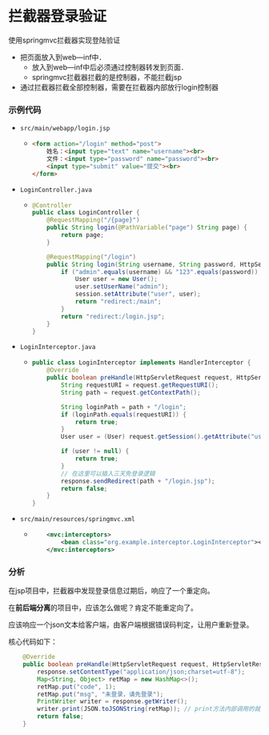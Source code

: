 # 拦截器登录验证

使用springmvc拦截器实现登陆验证

- 把页面放入到web—inf中．
  - 放入到web—inf中后必须通过控制器转发到页面．
  - springmvc拦截器拦截的是控制器，不能拦截jsp
- 通过拦截器拦截全部控制器，需要在拦截器内部放行login控制器





### 示例代码

- `src/main/webapp/login.jsp`

  - ```html
    <form action="/login" method="post">
        姓名：<input type="text" name="username"><br>
        文件：<input type="password" name="password"><br>
        <input type="submit" value="提交"><br>
    </form>
    ```

- `LoginController.java`

  - ```java
    @Controller
    public class LoginController {
        @RequestMapping("/{page}")
        public String login(@PathVariable("page") String page) {
            return page;
        }
    
        @RequestMapping("/login")
        public String login(String username, String password, HttpSession session) {
            if ("admin".equals(username) && "123".equals(password)) {
                User user = new User();
                user.setUserName("admin");
                session.setAttribute("user", user);
                return "redirect:/main";
            }
            return "redirect:/login.jsp";
        }
    }
    ```

- `LoginInterceptor.java`

  - ```java
    public class LoginInterceptor implements HandlerInterceptor {
        @Override
        public boolean preHandle(HttpServletRequest request, HttpServletResponse response, Object handler) throws Exception {
            String requestURI = request.getRequestURI();
            String path = request.getContextPath();
    
            String loginPath = path + "/login";
            if (loginPath.equals(requestURI)) {
                return true;
            }
            User user = (User) request.getSession().getAttribute("user");
    
            if (user != null) {
                return true;
            }
            // 在这里可以插入三天免登录逻辑
            response.sendRedirect(path + "/login.jsp");
            return false;
        }
    }
    ```

- `src/main/resources/springmvc.xml`

  - ```xml
        <mvc:interceptors>
            <bean class="org.example.interceptor.LoginInterceptor"></bean>
        </mvc:interceptors>
    ```





### 分析

在jsp项目中，拦截器中发现登录信息过期后，响应了一个重定向。

在**前后端分离**的项目中，应该怎么做呢？肯定不能重定向了。

应该响应一个json文本给客户端，由客户端根据错误码判定，让用户重新登录。

核心代码如下：

```java
    @Override
    public boolean preHandle(HttpServletRequest request, HttpServletResponse response, Object handler) throws Exception {
        response.setContentType("application/json;charset=utf-8");
        Map<String, Object> retMap = new HashMap<>();
        retMap.put("code", 1);
        retMap.put("msg", "未登录，请先登录");
        PrintWriter writer = response.getWriter();
        writer.print(JSON.toJSONString(retMap)); // print方法内部调用的就是write方法。
        return false;
    }
```

